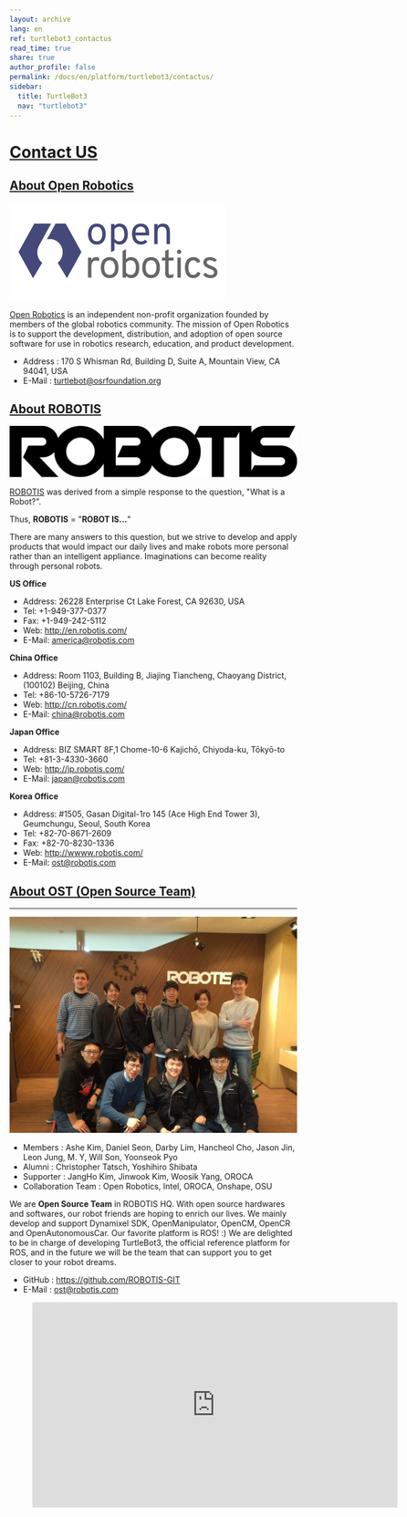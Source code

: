 ```yaml
---
layout: archive
lang: en
ref: turtlebot3_contactus
read_time: true
share: true
author_profile: false
permalink: /docs/en/platform/turtlebot3/contactus/
sidebar:
  title: TurtleBot3
  nav: "turtlebot3"
---
```


# [Contact US](#contact-us)

## [About Open Robotics](#about-open-robotics)

![](/assets/images/platform/turtlebot3/logo_openrobotics.png)


[Open Robotics](https://www.openrobotics.org/) is an independent non-profit organization founded by members of the global robotics community. The mission of Open Robotics is to support the development, distribution, and adoption of open source software for use in robotics research, education, and product development.

* Address : 170 S Whisman Rd, Building D, Suite A, Mountain View, CA 94041, USA
* E-Mail : turtlebot@osrfoundation.org

## [About ROBOTIS](#about-robotis)

![](/assets/images/platform/turtlebot3/logo_robotis.png)

[ROBOTIS](http://wwww.robotis.com/) was derived from a simple response to the question, "What is a Robot?".

Thus, **ROBOTIS** = "**ROBOT IS...**"

There are many answers to this question, but we strive to develop and apply products that would impact our daily lives and make robots more personal rather than an intelligent appliance. Imaginations can become reality through personal robots.

**US Office**

* Address: 26228 Enterprise Ct Lake Forest, CA 92630, USA
* Tel: +1-949-377-0377
* Fax: +1-949-242-5112
* Web: http://en.robotis.com/
* E-Mail: america@robotis.com

**China Office**

* Address: Room 1103, Building B, Jiajing Tiancheng, Chaoyang District, (100102) Beijing, China
* Tel: +86-10-5726-7179
* Web: http://cn.robotis.com/
* E-Mail: china@robotis.com

**Japan Office**

* Address: BIZ SMART 8F,1 Chome-10-6 Kajichō, Chiyoda-ku, Tōkyō-to
* Tel: +81-3-4330-3660
* Web: http://jp.robotis.com/
* E-Mail: japan@robotis.com

**Korea Office**

* Address:	#1505, Gasan Digital-1ro 145 (Ace High End Tower 3), Geumchungu, Seoul, South Korea
* Tel:	+82-70-8671-2609
* Fax:	+82-70-8230-1336
* Web: http://wwww.robotis.com/
* E-Mail: ost@robotis.com

## [About OST (Open Source Team)](#about-ost-open-source-team)
----------------------------

![](/assets/images/platform/turtlebot3/contact/open_source_team.jpg)

* Members : Ashe Kim, Daniel Seon, Darby Lim, Hancheol Cho, Jason Jin, Leon Jung, M. Y, Will Son, Yoonseok Pyo
* Alumni : Christopher Tatsch, Yoshihiro Shibata
* Supporter : JangHo Kim, Jinwook Kim, Woosik Yang, OROCA
* Collaboration Team : Open Robotics, Intel, OROCA, Onshape, OSU

We are **Open Source Team** in ROBOTIS HQ. With open source hardwares and softwares, our robot friends are hoping to enrich our lives. We mainly develop and support Dynamixel SDK, OpenManipulator, OpenCM, OpenCR and OpenAutonomousCar.
Our favorite platform is ROS! :) We are delighted to be in charge of developing TurtleBot3, the official reference platform for ROS, and in the future we will be the team that can support you to get closer to your robot dreams.

* GitHub : https://github.com/ROBOTIS-GIT
* E-Mail : ost@robotis.com

<figure class="video_container">
  <iframe width="640" height="360" src="https://www.youtube.com/embed/jFvEGKkdOqM?ecver=1" frameborder="0" allowfullscreen></iframe>
</figure>
